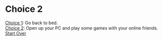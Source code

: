 # Choice 2  
[Choice 1](): Go back to bed.  
[Choice 2](): Open up your PC and play some games with your online friends. 
[Start Over](../start.md)
